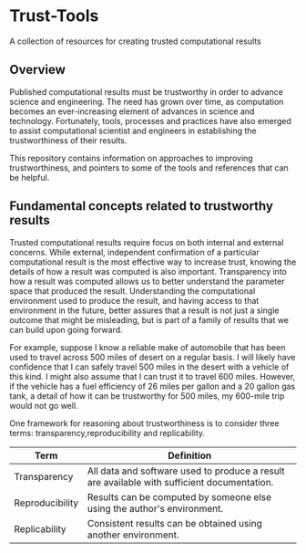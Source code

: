 # Trust-Tools
A collection of resources for creating trusted computational results

## Overview
Published computational results must be trustworthy in order to advance science and engineering.  The need has grown over time, as computation becomes an ever-increasing element of advances in science and technology.  Fortunately, tools, processes and practices have also emerged to assist computational scientist and engineers in establishing the trustworthiness of their results.

This repository contains information on approaches to improving trustworthiness, and pointers to some of the tools and references that can be helpful.

## Fundamental concepts related to trustworthy results
Trusted computational results require focus on both internal and external concerns.  While external, independent confirmation of a particular computational result is the most effective way to increase trust, knowing the details of how a result was computed is also important.  Transparency into how a result was computed allows us to better understand the parameter space that produced the result.  Understanding the computational environment used to produce the result, and having access to that environment in the future, better assures that a result is not just a single outcome that might be misleading, but is part of a family of results that we can build upon going forward.

For example, suppose I know a reliable make of automobile that has been used to travel across 500 miles of desert on a regular basis. I will likely have confidence that I can safely travel 500 miles in the desert with a vehicle of this kind.  I might also assume that I can trust it to travel 600 miles.  However, if the vehicle has a fuel efficiency of 26 miles per gallon and a 20 gallon gas tank, a detail of how it can be trustworthy for 500 miles, my 600-mile trip would not go well.

One framework for reasoning about trustworthiness is to consider three terms: transparency,reproducibility and replicability.

| Term            | Definition       |
|-----------------|------------------|
| Transparency    | All data and software used to produce a result are available with sufficient documentation. |
| Reproducibility | Results can be computed by someone else using the author's environment. |
| Replicability   | Consistent results can be obtained using another environment. |

